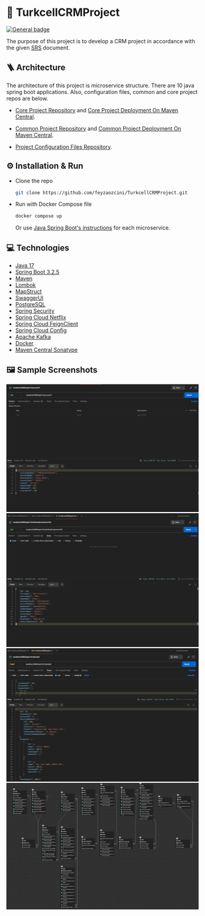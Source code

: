 
# 💫 TurkcellCRMProject
[![General badge](https://img.shields.io/badge/Contributors-green.svg)](https://github.com/feyzaozcini/TurkcellCRMProject/graphs/contributors)

The purpose of this project is to develop a CRM project in accordance with the given [SRS](https://github.com/feyzaozcini/TurkcellCRMProject/blob/main/screenshots/Kodlama.io_SRS_Updated.docx) document.

## 🪜 Architecture

The architecture of this project is microservice structure. There are 10 java spring boot applications. Also, configuration files, common and core project repos are below.

- [Core Project Repository](https://github.com/feyzaozcini/TurkcellCRMCore) and [Core Project Deployment On Maven Central](https://central.sonatype.com/artifact/io.github.haiykut/core).

- [Common Project Repository](https://github.com/feyzaozcini/TurkcellCRMCommon) and [Common Project Deployment On Maven Central](https://central.sonatype.com/artifact/io.github.haiykut/common).

- [Project Configuration Files Repository](https://github.com/feyzaozcini/TurkcellCRMConfig).

## ⚙️ Installation & Run

- Clone the repo
   ```sh
   git clone https://github.com/feyzaozcini/TurkcellCRMProject.git
   ```
- Run with Docker Compose file
   ```sh
   docker compose up
   ```
   Or use [Java Spring Boot's instructions](https://spring.io/guides/gs/spring-boot/) for each microservice.
  

## 💻 Technologies

- [Java 17](https://docs.oracle.com/en/java/javase/17/)
- [Spring Boot 3.2.5](https://docs.spring.io/spring-boot/docs/current/reference/html/getting-started.html)
- [Maven](https://maven.apache.org/guides/getting-started/)
- [Lombok](https://projectlombok.org/setup/)
- [MapStruct](https://mapstruct.org/)
- [SwaggerUI](https://swagger.io/tools/open-source/getting-started/)
- [PostgreSQL](https://www.postgresql.org/docs/)
- [Spring Security](https://spring.io/projects/spring-security)
- [Spring Cloud Netflix](https://cloud.spring.io/spring-cloud-netflix/reference/html/)
- [Spring Cloud FeignClient](https://docs.spring.io/spring-cloud-openfeign/docs/current/reference/html/)
- [Spring Cloud Config](https://docs.spring.io/spring-cloud-config/docs/current/reference/html/)
- [Apache Kafka](https://kafka.apache.org/intro)
- [Docker](https://www.docker.com/get-started/)
- [Maven Central Sonatype](https://central.sonatype.org/publish/publish-guide/#deployment)

## 🖼️ Sample Screenshots
![Account Response](https://github.com/feyzaozcini/TurkcellCRMProject/blob/main/screenshots/accountresponse.jpg)
![Customer Response](https://github.com/feyzaozcini/TurkcellCRMProject/blob/main/screenshots/customerresponse.jpg)
![Order Response](https://github.com/feyzaozcini/TurkcellCRMProject/blob/main/screenshots/orderresponse.jpg)
![Database ERD](https://github.com/feyzaozcini/TurkcellCRMProject/blob/main/screenshots/erd.jpg)
